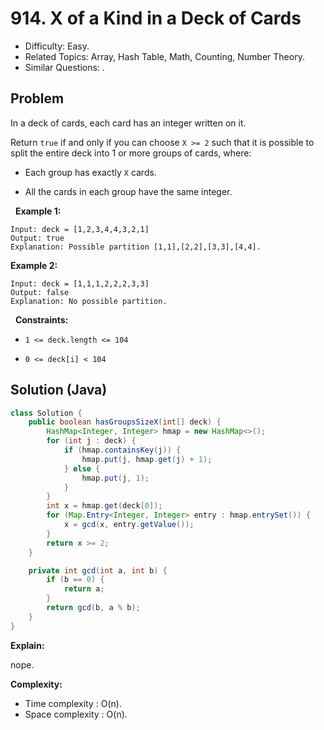# 914. X of a Kind in a Deck of Cards

- Difficulty: Easy.
- Related Topics: Array, Hash Table, Math, Counting, Number Theory.
- Similar Questions: .

## Problem

In a deck of cards, each card has an integer written on it.

Return ```true``` if and only if you can choose ```X >= 2``` such that it is possible to split the entire deck into 1 or more groups of cards, where:


	
- Each group has exactly ```X``` cards.
	
- All the cards in each group have the same integer.


 
**Example 1:**

```
Input: deck = [1,2,3,4,4,3,2,1]
Output: true
Explanation: Possible partition [1,1],[2,2],[3,3],[4,4].
```

**Example 2:**

```
Input: deck = [1,1,1,2,2,2,3,3]
Output: false
Explanation: No possible partition.
```

 
**Constraints:**


	
- ```1 <= deck.length <= 104```
	
- ```0 <= deck[i] < 104```



## Solution (Java)

```java
class Solution {
    public boolean hasGroupsSizeX(int[] deck) {
        HashMap<Integer, Integer> hmap = new HashMap<>();
        for (int j : deck) {
            if (hmap.containsKey(j)) {
                hmap.put(j, hmap.get(j) + 1);
            } else {
                hmap.put(j, 1);
            }
        }
        int x = hmap.get(deck[0]);
        for (Map.Entry<Integer, Integer> entry : hmap.entrySet()) {
            x = gcd(x, entry.getValue());
        }
        return x >= 2;
    }

    private int gcd(int a, int b) {
        if (b == 0) {
            return a;
        }
        return gcd(b, a % b);
    }
}
```

**Explain:**

nope.

**Complexity:**

* Time complexity : O(n).
* Space complexity : O(n).
